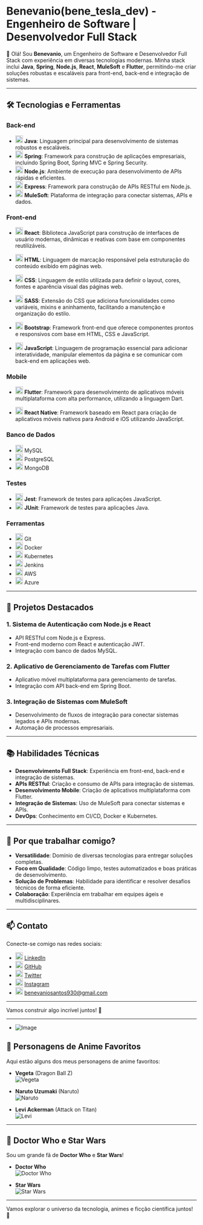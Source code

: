 # **Benevanio(bene_tesla_dev) - Engenheiro de Software | Desenvolvedor Full Stack**

👋 Olá! Sou **Benevanio**, um Engenheiro de Software e Desenvolvedor Full Stack com experiência em diversas tecnologias modernas. Minha stack inclui **Java**, **Spring**, **Node.js**, **React**, **MuleSoft** e **Flutter**, permitindo-me criar soluções robustas e escaláveis para front-end, back-end e integração de sistemas.

---

## 🛠️ **Tecnologias e Ferramentas**

### Back-end
- <img src="https://img.icons8.com/color/48/000000/java-coffee-cup-logo.png" alt="Java" width="20"/> **Java**: Linguagem principal para desenvolvimento de sistemas robustos e escaláveis.
- <img src="https://img.icons8.com/color/48/000000/spring-logo.png" alt="Spring" width="20"/> **Spring**: Framework para construção de aplicações empresariais, incluindo Spring Boot, Spring MVC e Spring Security.
- <img src="https://img.icons8.com/color/48/000000/nodejs.png" alt="Node.js" width="20"/> **Node.js**: Ambiente de execução para desenvolvimento de APIs rápidas e eficientes.
- <img src="https://img.icons8.com/color/48/000000/express.png" alt="Express" width="20"/> **Express**: Framework para construção de APIs RESTful em Node.js.
- <img src="https://github.com/user-attachments/assets/126749d2-8c71-4eb5-bdae-7f6eaed6525b" alt="MuleSoft" width="20"/> **MuleSoft**: Plataforma de integração para conectar sistemas, APIs e dados.


### Front-end

- <img src="https://img.icons8.com/color/48/000000/react-native.png" alt="React" width="20"/> **React**: Biblioteca JavaScript para construção de interfaces de usuário modernas, dinâmicas e reativas com base em componentes reutilizáveis.

- <img src="https://cdn.jsdelivr.net/gh/devicons/devicon@latest/icons/html5/html5-original.svg" width="20" /> **HTML**: Linguagem de marcação responsável pela estruturação do conteúdo exibido em páginas web.

- <img src="https://cdn.jsdelivr.net/gh/devicons/devicon@latest/icons/css3/css3-original.svg" width="20"/> **CSS**: Linguagem de estilo utilizada para definir o layout, cores, fontes e aparência visual das páginas web.

- <img src="https://cdn.jsdelivr.net/gh/devicons/devicon@latest/icons/sass/sass-original.svg" width="20"/> **SASS**: Extensão do CSS que adiciona funcionalidades como variáveis, mixins e aninhamento, facilitando a manutenção e organização do estilo.

- <img src="https://cdn.jsdelivr.net/gh/devicons/devicon@latest/icons/bootstrap/bootstrap-original-wordmark.svg" width="20" /> **Bootstrap**: Framework front-end que oferece componentes prontos e responsivos com base em HTML, CSS e JavaScript.

- <img src="https://cdn.jsdelivr.net/gh/devicons/devicon@latest/icons/javascript/javascript-original.svg" width="20"/> **JavaScript**: Linguagem de programação essencial para adicionar interatividade, manipular elementos da página e se comunicar com back-end em aplicações web.
          
          
          
          

### Mobile

- <img src="https://img.icons8.com/color/48/000000/flutter.png" alt="Flutter" width="20"/> **Flutter**: Framework para desenvolvimento de aplicativos móveis multiplataforma com alta performance, utilizando a linguagem Dart.

- <img src="https://img.icons8.com/color/48/000000/react-native.png" alt="React Native" width="20"/> **React Native**: Framework baseado em React para criação de aplicativos móveis nativos para Android e iOS utilizando JavaScript.


### Banco de Dados
- <img src="https://img.icons8.com/color/48/000000/mysql-logo.png" alt="MySQL" width="20"/> MySQL  
- <img src="https://cdn.jsdelivr.net/gh/devicons/devicon@latest/icons/postgresql/postgresql-original-wordmark.svg" width="20"/> PostgreSQL  
- <img src="https://img.icons8.com/color/48/000000/mongodb.png" alt="MongoDB" width="20"/> MongoDB

### Testes
- <img src="https://img.icons8.com/external-tal-revivo-shadow-tal-revivo/32/external-jest-can-collect-code-coverage-information-from-entire-projects-logo-shadow-tal-revivo.png" alt="Jest" width="20"/> **Jest**: Framework de testes para aplicações JavaScript.
-  <img src="https://cdn.jsdelivr.net/gh/devicons/devicon@latest/icons/junit/junit-original.svg" width="20" /> **JUnit**: Framework de testes para aplicações Java.

### Ferramentas
- <img src="https://img.icons8.com/color/48/000000/git.png" alt="Git" width="20"/> Git  
- <img src="https://img.icons8.com/color/48/000000/docker.png" alt="Docker" width="20"/> Docker  
- <img src="https://img.icons8.com/color/48/000000/kubernetes.png" alt="Kubernetes" width="20"/> Kubernetes  
- <img src="https://img.icons8.com/color/48/000000/jenkins.png" alt="Jenkins" width="20"/> Jenkins  
- <img src="https://img.icons8.com/color/48/000000/amazon-web-services.png" alt="AWS" width="20"/> AWS  
- <img src="https://cdn.jsdelivr.net/gh/devicons/devicon@latest/icons/azure/azure-original.svg" width="20"/> Azure  

---

## 🚀 **Projetos Destacados**

### 1. **Sistema de Autenticação com Node.js e React**
   - API RESTful com Node.js e Express.
   - Front-end moderno com React e autenticação JWT.
   - Integração com banco de dados MySQL.

### 2. **Aplicativo de Gerenciamento de Tarefas com Flutter**
   - Aplicativo móvel multiplataforma para gerenciamento de tarefas.
   - Integração com API back-end em Spring Boot.

### 3. **Integração de Sistemas com MuleSoft**
   - Desenvolvimento de fluxos de integração para conectar sistemas legados e APIs modernas.
   - Automação de processos empresariais.

---

## 📚 **Habilidades Técnicas**

- **Desenvolvimento Full Stack**: Experiência em front-end, back-end e integração de sistemas.  
- **APIs RESTful**: Criação e consumo de APIs para integração de sistemas.  
- **Desenvolvimento Mobile**: Criação de aplicativos multiplataforma com Flutter.  
- **Integração de Sistemas**: Uso de MuleSoft para conectar sistemas e APIs.  
- **DevOps**: Conhecimento em CI/CD, Docker e Kubernetes.  

---

## 🌟 **Por que trabalhar comigo?**

- **Versatilidade**: Domínio de diversas tecnologias para entregar soluções completas.  
- **Foco em Qualidade**: Código limpo, testes automatizados e boas práticas de desenvolvimento.  
- **Solução de Problemas**: Habilidade para identificar e resolver desafios técnicos de forma eficiente.  
- **Colaboração**: Experiência em trabalhar em equipes ágeis e multidisciplinares.  

---

## 📫 **Contato**

Conecte-se comigo nas redes sociais:

- <img src="https://img.icons8.com/color/48/000000/linkedin.png" alt="LinkedIn" width="20"/> [LinkedIn](https://www.linkedin.com/in/bene-tesla/)  
- <img src="https://img.icons8.com/color/48/000000/github.png" alt="GitHub" width="20"/> [GitHub](https://github.com/Benevanio)  
- <img src="https://img.icons8.com/color/48/000000/twitter.png" alt="Twitter" width="20"/> [Twitter](https://x.com/BenevanioS)  
- <img src="https://img.icons8.com/color/48/000000/instagram.png" alt="Instagram" width="20"/> [Instagram](https://www.instagram.com/bene_tesla_dev/)  
- <img src="https://img.icons8.com/color/48/000000/gmail.png" alt="E-mail" width="20"/> benevaniosantos930@gmail.com  

---

Vamos construir algo incrível juntos! 🚀

---

- ![Image](https://github.com/user-attachments/assets/ee7a3a8d-1e5a-40e3-8505-9fa89c5ceee6 )


## 🎌 **Personagens de Anime Favoritos**

Aqui estão alguns dos meus personagens de anime favoritos:

- **Vegeta** (Dragon Ball Z)  
  ![Vegeta](https://media4.giphy.com/media/v1.Y2lkPTc5MGI3NjExMWdzMmMwcjY3bHNtb2thbjN1dHVvN3BhNWo4eHlhbWo3OWdpcnRjdCZlcD12MV9pbnRlcm5hbF9naWZfYnlfaWQmY3Q9Zw/At8TemfUYhemteTDDN/giphy.gif)

- **Naruto Uzumaki** (Naruto)  
  ![Naruto](https://media.giphy.com/media/IO2ICudgtBjby/giphy.gif?cid=ecf05e477er833ud1hzd3rezpg3d9q5bfil111566qtybayt&ep=v1_gifs_search&rid=giphy.gif&ct=g)

- **Levi Ackerman** (Attack on Titan)  
  ![Levi](https://media.giphy.com/media/A91yGpQJyBnUY/giphy.gif?cid=790b76111g67iupbz384h6uxdbiil6bktbgtfrqkm0jpe8gd&ep=v1_gifs_search&rid=giphy.gif&ct=g)



---

## 🚀 **Doctor Who e Star Wars**

Sou um grande fã de **Doctor Who** e **Star Wars**!

- **Doctor Who**  
  ![Doctor Who](https://media.giphy.com/media/v1.Y2lkPTc5MGI3NjExa2w0bjFqZDNodHh5MnU3bTJyMGQ1Njc2aHF1NnJsa29tZXUxNDFoaSZlcD12MV9naWZzX3NlYXJjaCZjdD1n/pbcDD97P5RYDm/giphy.gif)

- **Star Wars**  
  ![Star Wars](https://media.giphy.com/media/11cFgJK4tK4Jpu/giphy.gif?cid=790b7611mx205e8u8tsp61og5jo2s13glhcoaroyst542y84&ep=v1_gifs_search&rid=giphy.gif&ct=g)

---

Vamos explorar o universo da tecnologia, animes e ficção científica juntos! 🌌
